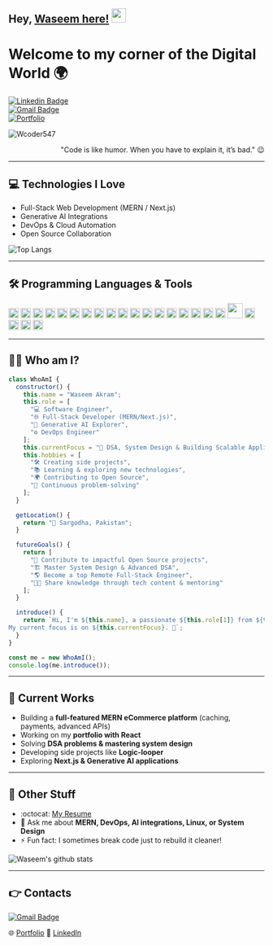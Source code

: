 ## Hey, [Waseem here!](https://github.com/Wcoder547) <img src="https://media.giphy.com/media/hvRJCLFzcasrR4ia7z/giphy.gif" width="28px" height="28px">

<h1>Welcome to my corner of the Digital World 🌍</h1>

[![Linkedin Badge](https://img.shields.io/badge/-WaseemAkram-blue?style=flat-square&logo=Linkedin&logoColor=white&link=https://www.linkedin.com/in/wasim-akram-dev/)](https://www.linkedin.com/in/wasim-akram-dev/)  
[![Gmail Badge](https://img.shields.io/badge/-malikwaseemshzad@gmail.com-c14438?style=flat-square&logo=Gmail&logoColor=white&link=mailto:malikwaseemshzad@gmail.com)](mailto:malikwaseemshzad@gmail.com)  
[![Portfolio](https://img.shields.io/badge/-Portfolio-black?style=flat-square&logo=react&logoColor=white&link=https://waseemmalikportfolio.netlify.app)](https://waseemmalikportfolio.netlify.app)  

<p align="left"> <img src="https://komarev.com/ghpvc/?username=Wcoder547" alt="Wcoder547" /> </p>

<div align="right">"Code is like humor. When you have to explain it, it’s bad." 😉</div>

---

## 💻 Technologies I Love

* Full-Stack Web Development (MERN / Next.js)
* Generative AI Integrations
* DevOps & Cloud Automation
* Open Source Collaboration

![Top Langs](https://github-readme-stats.vercel.app/api/top-langs/?username=Wcoder547&layout=compact)

---

## 🛠 Programming Languages & Tools
<img src="https://cdn.jsdelivr.net/gh/devicons/devicon/icons/react/react-original.svg" width="20"/> 
<img src="https://cdn.jsdelivr.net/gh/devicons/devicon/icons/javascript/javascript-original.svg" width="20"/> 
<img src="https://cdn.jsdelivr.net/gh/devicons/devicon/icons/typescript/typescript-original.svg" width="20"/> 
<img src="https://cdn.jsdelivr.net/gh/devicons/devicon/icons/html5/html5-original.svg" width="20"/> 
<img src="https://cdn.jsdelivr.net/gh/devicons/devicon/icons/css3/css3-original.svg" width="20"/> 
<img src="https://cdn.jsdelivr.net/gh/devicons/devicon/icons/sass/sass-original.svg" width="20"/> 
<img src="https://cdn.jsdelivr.net/gh/devicons/devicon/icons/bootstrap/bootstrap-original.svg" width="20"/> 
<img src="https://cdn.jsdelivr.net/gh/devicons/devicon/icons/tailwindcss/tailwindcss-original.svg" width="20"/>

<img src="https://cdn.jsdelivr.net/gh/devicons/devicon/icons/nodejs/nodejs-original.svg" width="20"/> 
<img src="https://cdn.jsdelivr.net/gh/devicons/devicon/icons/express/express-original.svg" width="20"/> 
<img src="https://cdn.jsdelivr.net/gh/devicons/devicon/icons/php/php-original.svg" width="20"/> 
<img src="https://cdn.jsdelivr.net/gh/devicons/devicon/icons/laravel/laravel-original.svg" width="20"/> 
<img src="https://cdn.jsdelivr.net/gh/devicons/devicon/icons/mongodb/mongodb-original.svg" width="20"/> 
<img src="https://cdn.jsdelivr.net/gh/devicons/devicon/icons/mysql/mysql-original.svg" width="20"/> 
<img src="https://cdn.jsdelivr.net/gh/devicons/devicon/icons/redis/redis-original.svg" width="20"/>  
<img src="https://cdn.jsdelivr.net/gh/devicons/devicon/icons/git/git-original.svg" width="20"/> 
<img src="https://cdn.jsdelivr.net/gh/devicons/devicon/icons/github/github-original.svg" width="20"/> 
<img src="https://cdn.jsdelivr.net/gh/devicons/devicon/icons/docker/docker-original.svg" width="20"/> 
<img src="https://cdn.jsdelivr.net/gh/devicons/devicon/icons/amazonwebservices/amazonwebservices-original-wordmark.svg" width="30"/> 
<img src="https://cdn.jsdelivr.net/gh/devicons/devicon/icons/vscode/vscode-original.svg" width="20"/>  
<img src="https://cdn.jsdelivr.net/gh/devicons/devicon/icons/wordpress/wordpress-plain.svg" width="20"/>  
<img src="https://cdn.jsdelivr.net/gh/devicons/devicon/icons/python/python-original.svg" width="20"/> 
<img src="https://cdn.jsdelivr.net/gh/devicons/devicon/icons/googlecloud/googlecloud-original.svg" width="20"/>  


---

## 👨‍💻 Who am I?

```javascript
class WhoAmI {
  constructor() {
    this.name = "Waseem Akram";
    this.role = [
      "💻 Software Engineer",
      "🌐 Full-Stack Developer (MERN/Next.js)",
      "🤖 Generative AI Explorer",
      "⚙️ DevOps Engineer"
    ];
    this.currentFocus = "🚀 DSA, System Design & Building Scalable Applications";
    this.hobbies = [
      "🛠 Creating side projects",
      "📚 Learning & exploring new technologies",
      "🌍 Contributing to Open Source",
      "🎯 Continuous problem-solving"
    ];
  }

  getLocation() {
    return "📍 Sargodha, Pakistan";
  }

  futureGoals() {
    return [
      "🤝 Contribute to impactful Open Source projects",
      "🏗 Master System Design & Advanced DSA",
      "🌎 Become a top Remote Full-Stack Engineer",
      "🧑‍🏫 Share knowledge through tech content & mentoring"
    ];
  }

  introduce() {
    return `Hi, I'm ${this.name}, a passionate ${this.role[1]} from ${this.getLocation()}. 
My current focus is on ${this.currentFocus}. 🚀`;
  }
}

const me = new WhoAmI();
console.log(me.introduce());
````

---

## 🔭 Current Works

* Building a **full-featured MERN eCommerce platform** (caching, payments, advanced APIs)
* Working on my **portfolio with React**
* Solving **DSA problems & mastering system design**
* Developing side projects like **Logic-looper**
* Exploring **Next.js & Generative AI applications**

---

## 📄 Other Stuff

* \:octocat: [My Resume](https://drive.google.com/) 
* 💬 Ask me about **MERN, DevOps, AI integrations, Linux, or System Design**
* ⚡ Fun fact: I sometimes break code just to rebuild it cleaner!

![Waseem's github stats](https://github-readme-stats.vercel.app/api?username=Wcoder547\&show_icons=true\&hide=issues)

---

## 👉 Contacts
[![Gmail Badge](https://img.shields.io/badge/-malikwaseemshzad@gmail.com-c14438?style=flat-square&logo=Gmail&logoColor=white&link=mailto:malikwaseemshzad@gmail.com)](mailto:malikwaseemshzad@gmail.com)

🌐 [Portfolio](https://waseemmalikportfolio.netlify.app)
🔗 [LinkedIn](https://www.linkedin.com/in/wasim-akram-dev/)


